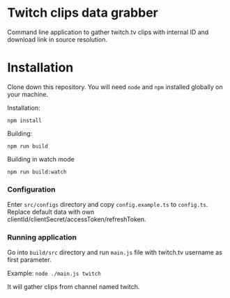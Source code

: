 # Twitch clips data grabber

Command line application to gather twitch.tv clips with internal ID and download link in source resolution.

# Installation

Clone down this repository. You will need `node` and `npm` installed globally on your machine.  

Installation:

`npm install`

Building:

`npm run build`

Building in watch mode

`npm run build:watch`

### Configuration

Enter `src/configs` directory and copy `config.example.ts` to `config.ts`. Replace default data with own clientId/clientSecret/accessToken/refreshToken.

### Running application

Go into `build/src` directory and run `main.js` file with twitch.tv username as first parameter.

Example:
`node ./main.js twitch`

It will gather clips from channel named twitch.
